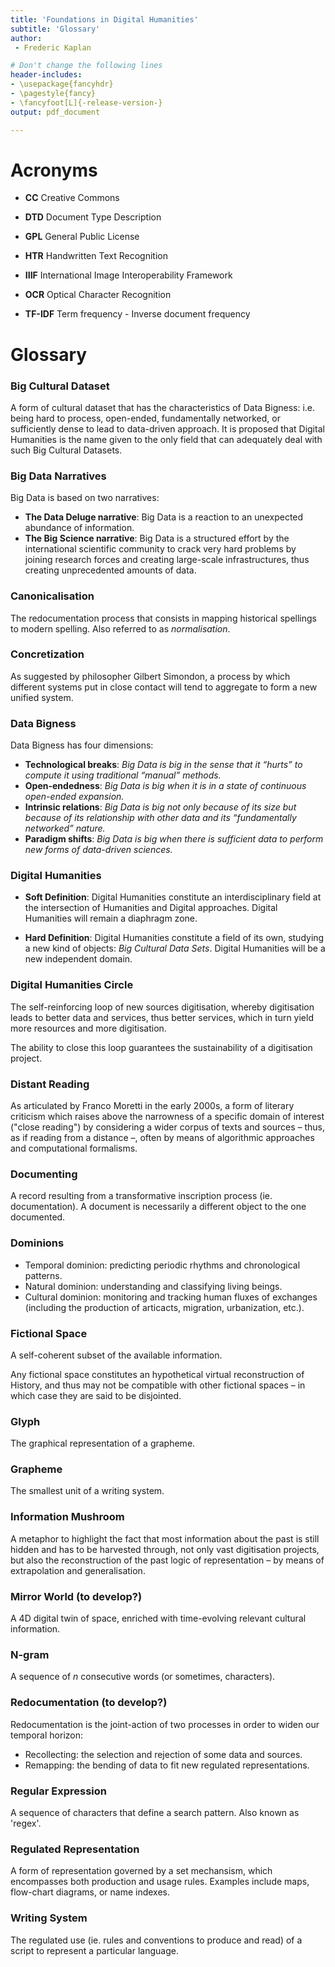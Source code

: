 ```yaml
---
title: 'Foundations in Digital Humanities'
subtitle: 'Glossary'
author:
 - Frederic Kaplan

# Don't change the following lines
header-includes:
- \usepackage{fancyhdr}
- \pagestyle{fancy}
- \fancyfoot[L]{-release-version-}
output: pdf_document

---
```

# Acronyms
- **CC** Creative Commons

- **DTD** Document Type Description

- **GPL** General Public License

- **HTR** Handwritten Text Recognition

- **IIIF** International Image Interoperability Framework

- **OCR** Optical Character Recognition

- **TF-IDF** Term frequency - Inverse document frequency


# Glossary

### Big Cultural Dataset
A form of cultural dataset that has the characteristics of Data Bigness: i.e. being hard to process, open-ended, fundamentally networked, or sufficiently dense to lead to data-driven approach. It is proposed that Digital Humanities is the name given to the only field that can adequately deal with such Big Cultural Datasets.

### Big Data Narratives

Big Data is based on two narratives:

- **The Data Deluge narrative**: Big Data is a reaction to an unexpected abundance of information.
- **The Big Science narrative**: Big Data is a structured effort by the international scientific community to crack very hard problems by joining research forces and creating large-scale infrastructures, thus creating unprecedented amounts of data.

### Canonicalisation
The redocumentation process that consists in mapping historical spellings to modern spelling. Also referred to as _normalisation_.

### Concretization
As suggested by philosopher Gilbert Simondon, a process by which different systems put in close contact will tend to aggregate to form a new unified system.

### Data Bigness

Data Bigness has four dimensions:
- **Technological breaks**: _Big Data is big in the sense that it “hurts” to compute it using traditional “manual” methods._
- **Open-endedness**: _Big Data is big when it is in a state of continuous open-ended expansion._
- **Intrinsic relations**: _Big Data is big not only because of its size but because of its relationship with other data and its “fundamentally networked” nature._
- **Paradigm shifts**: _Big Data is big when there is sufficient data to perform new forms of data-driven sciences._

### Digital Humanities

- **Soft Definition**: Digital Humanities constitute an interdisciplinary field at the intersection of Humanities and Digital approaches. Digital Humanities will remain a diaphragm zone.

- **Hard Definition**: Digital Humanities constitute a field of its own, studying a new kind of objects: _Big Cultural Data Sets_. Digital Humanities will be a new independent domain.

### Digital Humanities Circle
The self-reinforcing loop of new sources digitisation, whereby digitisation leads to better data and services, thus better services, which in turn yield more resources and more digitisation.

The ability to close this loop guarantees the sustainability of a digitisation project.

### Distant Reading
As articulated by Franco Moretti in the early 2000s, a form of literary criticism which raises above the narrowness of a specific domain of interest ("close reading") by considering a wider corpus of texts and sources – thus, as if reading from a distance –, often by means of algorithmic approaches and computational formalisms.

### Documenting

A record resulting from a transformative inscription process (ie. documentation). A document is necessarily a different object to the one documented.

### Dominions
- Temporal dominion: predicting periodic rhythms and chronological patterns.
- Natural dominion: understanding and classifying living beings.
- Cultural dominion: monitoring and tracking human fluxes of exchanges (including the production of articacts, migration, urbanization, etc.).

### Fictional Space
A self-coherent subset of the available information.

Any fictional space constitutes an hypothetical virtual reconstruction of History, and thus may not be compatible with other fictional spaces – in which case they are said to be disjointed.

### Glyph
The graphical representation of a grapheme.

### Grapheme
The smallest unit of a writing system.

### Information Mushroom
A metaphor to highlight the fact that most information about the past is still hidden and has to be harvested through, not only vast digitisation projects, but also the reconstruction of the past logic of representation – by means of extrapolation and generalisation.

### Mirror World (to develop?)
A 4D digital twin of space, enriched with time-evolving relevant cultural information.

### N-gram
A sequence of _n_ consecutive words (or sometimes, characters).

### Redocumentation (to develop?)
Redocumentation is the joint-action of two processes in order to widen our temporal horizon:
- Recollecting: the selection and rejection of some data and sources.
- Remapping: the bending of data to fit new regulated representations.

### Regular Expression

A sequence of characters that define a search pattern. Also known as 'regex'.

### Regulated Representation
A form of representation governed by a set mechansism, which encompasses both production and usage rules. Examples include maps, flow-chart diagrams, or name indexes.

### Writing System
The regulated use (ie. rules and conventions to produce and read) of a script to represent a particular language.
